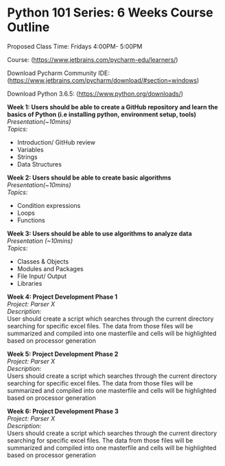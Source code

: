 # Python 101 Series: 6 Weeks Course Outline  

Proposed Class Time: Fridays 4:00PM- 5:00PM  

Course: (https://www.jetbrains.com/pycharm-edu/learners/)  

Download Pycharm Community IDE:  (https://www.jetbrains.com/pycharm/download/#section=windows)  

Download Python 3.6.5:  (https://www.python.org/downloads/)  
  
  
**Week 1: Users should be able to create a GitHub repository and learn the basics of Python (i.e installing python, environment setup, tools)**  
*Presentation(~10mins)  
Topics:*
- Introduction/ GitHub review
- Variables
- Strings
- Data Structures  

**Week 2: Users should be able to create basic algorithms**  
*Presentation(~10mins)  
Topics:*
- Condition expressions
- Loops 
- Functions

**Week 3: Users should be able to use algorithms to analyze data**  
*Presentation (~10mins)  
Topics:*
- Classes & Objects
- Modules and Packages 
- File Input/ Output
- Libraries  

**Week 4: Project Development Phase 1**  
*Project: Parser X  
Description:*  
User should create a script which searches through the current directory searching for specific excel files. The data from those files will be summarized and compiled into one masterfile and cells will be highlighted based on processor generation  

**Week 5: Project Development Phase 2**  
*Project: Parser X  
Description:*  
Users should create a script which searches through the current directory searching for specific excel files. The data from those files will be summarized and compiled into one masterfile and cells will be highlighted based on processor generation  

**Week 6: Project Development Phase 3**  
*Project: Parser X  
Description:*  
Users should create a script which searches through the current directory searching for specific excel files. The data from those files will be summarized and compiled into one masterfile and cells will be highlighted based on processor generation
